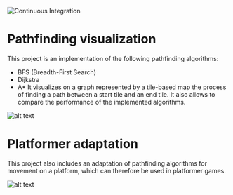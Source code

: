 ![Continuous Integration](https://github.com/msmouni/path-finding/actions/workflows/qt.yaml/badge.svg?branch=main) 

# Pathfinding visualization

This project is an implementation of the following pathfinding algorithms:
* BFS (Breadth-First Search)
* Dijkstra
* A*
It visualizes on a graph represented by a tile-based map the process of finding a path between a start tile and an end tile. It also allows to compare the performance of the implemented algorithms.

![alt text](https://github.com/msmouni/path-finding/Doc/Pathfinding_Visualization.gif "Pathfinding visualization")

# Platformer adaptation

This project also includes an adaptation of pathfinding algorithms for movement on a platform, which can therefore be used in platformer games.

![alt text](https://github.com/msmouni/path-finding/Doc/Pathfinding_Platformer_Visualization.gif "Pathfinding platformer visualization")
